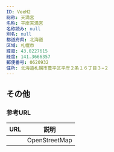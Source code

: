 ```yaml
---
ID: VeeH2
総称: 天満宮
名称: 平岸天満宮
名称読み: null
別名: null
都道府県: 北海道
区域: 札幌市
緯度: 43.0227615
経度: 141.3666357
郵便番号: 0620932
住所: 北海道札幌市豊平区平岸２条１６丁目３−２
---
```


## その他

### 参考URL

| URL | 説明          |
| --- | ------------- |
|     | OpenStreetMap |
